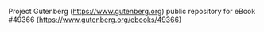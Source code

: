 Project Gutenberg (https://www.gutenberg.org) public repository for eBook #49366 (https://www.gutenberg.org/ebooks/49366)
